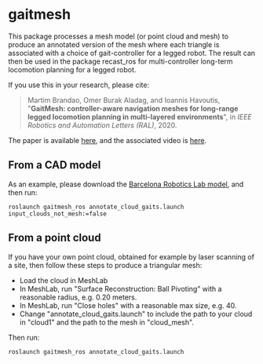 # gaitmesh

This package processes a mesh model (or point cloud and mesh) to produce an annotated version of the mesh where each triangle is associated with a choice of gait-controller for a legged robot.
The result can then be used in the package recast_ros for multi-controller long-term locomotion planning for a legged robot.

If you use this in your research, please cite:

> Martim Brandao, Omer Burak Aladag, and Ioannis Havoutis, "**GaitMesh: controller-aware navigation meshes for long-range legged locomotion planning in multi-layered environments**", in *IEEE Robotics and Automation Letters (RAL)*, 2020.

The paper is available [here](https://www.martimbrandao.com/papers/Brandao2020-ral.pdf), and the associated video is [here](https://www.youtube.com/watch?v=_BlhgTmFCOo).

## From a CAD model

As an example, please download the [Barcelona Robotics Lab model](https://www.iri.upc.edu/research/webprojects/pau/datasets/BRL/zip/BRL_obj_wireframe.zip), and then run:

```
roslaunch gaitmesh_ros annotate_cloud_gaits.launch input_clouds_not_mesh:=false
```

## From a point cloud

If you have your own point cloud, obtained for example by laser scanning of a site, then follow these steps to produce a triangular mesh:

- Load the cloud in MeshLab
- In MeshLab, run "Surface Reconstruction: Ball Pivoting" with a reasonable radius, e.g. 0.20 meters.
- In MeshLab, run "Close holes" with a reasonable max size, e.g. 40.
- Change "annotate_cloud_gaits.launch" to include the path to your cloud in "cloud1" and the path to the mesh in "cloud_mesh".

Then run:

```
roslaunch gaitmesh_ros annotate_cloud_gaits.launch
```

